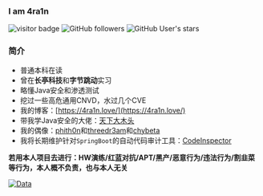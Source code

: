 ### I am 4ra1n
![visitor badge](https://visitor-badge.glitch.me/badge?page_id=4ra1n.4ra1n)
![GitHub followers](https://img.shields.io/github/followers/EmYiQing?style=social)   ![GitHub User's stars](https://img.shields.io/github/stars/EmYiQing?style=social)   
### 简介
- 普通本科在读
- 曾在**长亭科技**和**字节跳动**实习
- 略懂Java安全和渗透测试
- 挖过一些高危通用CNVD，水过几个CVE
- 我的博客：[https://4ra1n.love/](https://4ra1n.love/)
- 带我学Java安全的大佬：[天下大木头](https://github.com/KpLi0rn)
- 我的偶像：[phith0n](https://github.com/phith0n)和[threedr3am](https://github.com/threedr3am)和[chybeta](https://github.com/chybeta)
- 我将长期维护针对`SpringBoot`的自动代码审计工具：[CodeInspector](https://github.com/EmYiQing/CodeInspector)

**若用本人项目去进行：HW演练/红蓝对抗/APT/黑产/恶意行为/违法行为/割韭菜 等行为，本人概不负责，也与本人无关**

[![Data](https://github-readme-stats.vercel.app/api?username=EmYiQing)]()
